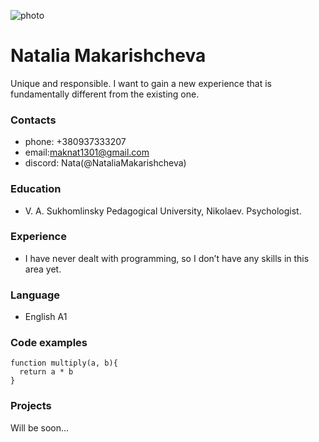 ![photo](https://i.ibb.co/kDnFTP8/photo.jpg)
# Natalia Makarishcheva
Unique and responsible. I want to gain a new experience that is fundamentally different from the existing one.
### Contacts
+ phone: +380937333207
+ email:maknat1301@gmail.com
+ discord: Nata(@NataliaMakarishcheva)
### Education
+ V. A. Sukhomlinsky Pedagogical University, Nikolaev.
Psychologist.
### Experience
+ I have never dealt with programming, so I don’t have any skills in this area yet.
### Language
+ English A1
### Code examples
```
function multiply(a, b){
  return a * b  
}
```
### Projects
Will be soon...
